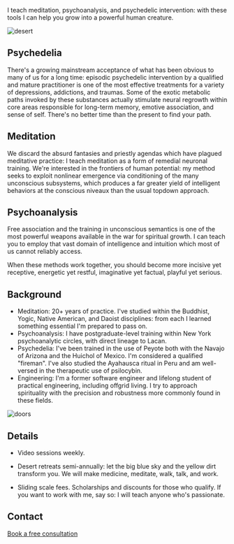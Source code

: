 I teach meditation, psychoanalysis, and psychedelic intervention: with these tools I can help you grow into a powerful human creature.

![desert](/landscape.jpg)

## Psychedelia

There's a growing mainstream acceptance of what has been obvious to many of us for a long time: episodic psychedelic intervention by a qualified and mature practitioner is one of the most effective treatments for a variety of depressions, addictions, and traumas. Some of the exotic metabolic paths invoked by these substances actually stimulate neural regrowth within core areas responsible for long-term memory, emotive association, and sense of self. There's no better time than the present to find your path.

## Meditation

We discard the absurd fantasies and priestly agendas which have plagued meditative practice: I teach meditation as a form of remedial neuronal training. We're interested in the frontiers of human potential: my method seeks to exploit nonlinear emergence via conditioning of the many unconscious subsystems, which produces a far greater yield of intelligent behaviors at the conscious niveaux than the usual topdown approach.

## Psychoanalysis

Free association and the training in unconscious semantics is one of the most powerful weapons available in the war for spiritual growth. I can teach you to employ that vast domain of intelligence and intuition which most of us cannot reliably access.

When these methods work together, you should become more incisive yet receptive, energetic yet restful, imaginative yet factual, playful yet serious.

## Background

* Meditation: 20+ years of practice. I've studied within the Buddhist, Yogic, Native American, and Daoist disciplines: from each I learned something essential I'm prepared to pass on.
* Psychoanalysis: I have postgraduate-level training within New York psychoanalytic circles, with direct lineage to Lacan.
* Psychedelia: I've been trained in the use of Peyote both with the Navajo of Arizona and the Huichol of Mexico. I'm considered a qualified "fireman". I've also studied the Ayahausca ritual in Peru and am well-versed in the therapeutic use of psilocybin.
* Engineering: I'm a former software engineer and lifelong student of practical engineering, including offgrid living. I try to approach spirituality with the precision and robustness more commonly found in these fields.

![doors](/doors.png)

## Details

- Video sessions weekly.

- Desert retreats semi-annually: let the big blue sky and the yellow dirt transform you. We will make medicine, meditate, walk, talk, and work.

- Sliding scale fees. Scholarships and discounts for those who qualify. If you want to work with me, say so: I will teach anyone who's passionate.

## Contact

[Book a free consultation](https://bartholomy.setmore.com/beta/book?step=time-slot&products=b72af6bd-73f2-4784-9ed3-4c8897d5b58d&staff=6cfdce59-41e9-4963-8cf6-b549219397f8&staffSelected=true)
